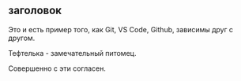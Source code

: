 ## заголовок

Это и есть пример того, как Git, VS Code, Github, зависимы друг с другом.

Тефтелька - замечательный питомец.

Совершенно с эти согласен.
